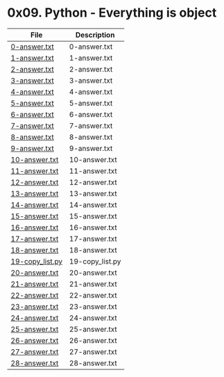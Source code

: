 # 0x09. Python - Everything is object

| File      | Description |
| ----------- | ----------- |
| [0-answer.txt](./0-answer.txt) | 0-answer.txt |
| [1-answer.txt](./1-answer.txt) | 1-answer.txt |
| [2-answer.txt](./2-answer.txt) | 2-answer.txt |
| [3-answer.txt](./3-answer.txt) | 3-answer.txt |
| [4-answer.txt](./4-answer.txt) | 4-answer.txt |
| [5-answer.txt](./5-answer.txt) | 5-answer.txt |
| [6-answer.txt](./6-answer.txt) | 6-answer.txt |
| [7-answer.txt](./7-answer.txt) | 7-answer.txt |
| [8-answer.txt](./8-answer.txt) | 8-answer.txt |
| [9-answer.txt](./9-answer.txt) | 9-answer.txt |
| [10-answer.txt](./10-answer.txt) | 10-answer.txt |
| [11-answer.txt](./11-answer.txt) | 11-answer.txt |
| [12-answer.txt](./12-answer.txt) | 12-answer.txt |
| [13-answer.txt](./13-answer.txt) | 13-answer.txt |
| [14-answer.txt](./14-answer.txt) | 14-answer.txt |
| [15-answer.txt](./15-answer.txt) | 15-answer.txt |
| [16-answer.txt](./16-answer.txt) | 16-answer.txt |
| [17-answer.txt](./17-answer.txt) | 17-answer.txt |
| [18-answer.txt](./18-answer.txt) | 18-answer.txt |
| [19-copy_list.py](./19-copy_list.py) | 19-copy_list.py |
| [20-answer.txt](./20-answer.txt) | 20-answer.txt |
| [21-answer.txt](./21-answer.txt) | 21-answer.txt |
| [22-answer.txt](./22-answer.txt) | 22-answer.txt |
| [23-answer.txt](./23-answer.txt) | 23-answer.txt |
| [24-answer.txt](./24-answer.txt) | 24-answer.txt |
| [25-answer.txt](./25-answer.txt) | 25-answer.txt |
| [26-answer.txt](./26-answer.txt) | 26-answer.txt |
| [27-answer.txt](./27-answer.txt) | 27-answer.txt |
| [28-answer.txt](./28-answer.txt) | 28-answer.txt |
